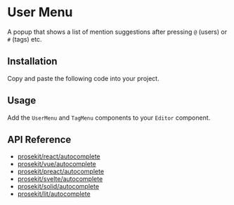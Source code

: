 # User Menu

A popup that shows a list of mention suggestions after pressing `@` (users) or `#` (tags) etc.

<!-- @include: @/examples/user-menu.md -->

## Installation

Copy and paste the following code into your project.

<!-- @include: @/example-code-blocks/user-menu/user-menu.md -->

<!-- @include: @/example-code-blocks/user-menu/tag-menu.md -->

## Usage

Add the `UserMenu` and `TagMenu` components to your `Editor` component.

<!-- @include: @/example-code-blocks/user-menu/editor.md -->

## API Reference

- [prosekit/react/autocomplete](/references/react/autocomplete)
- [prosekit/vue/autocomplete](/references/vue/autocomplete)
- [prosekit/preact/autocomplete](/references/preact/autocomplete)
- [prosekit/svelte/autocomplete](/references/svelte/autocomplete)
- [prosekit/solid/autocomplete](/references/solid/autocomplete)
- [prosekit/lit/autocomplete](/references/lit/autocomplete)
